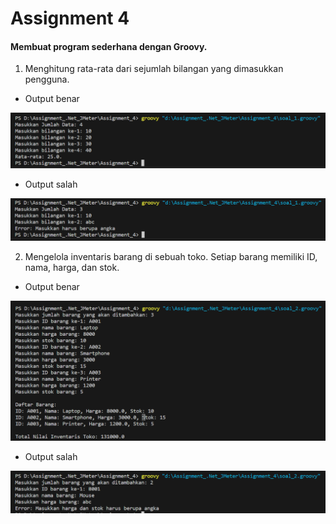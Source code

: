 # Assignment 4

#### Membuat program sederhana dengan Groovy.

1. Menghitung rata-rata dari sejumlah bilangan yang dimasukkan pengguna.

* Output benar

![gambar](https://github.com/leinad05/Assignment_.Net_JMeter/blob/main/Assignment_4/Image/output1_benar.png?raw=true)

* Output salah

![gambar](https://github.com/leinad05/Assignment_.Net_JMeter/blob/main/Assignment_4/Image/output1_salah.png?raw=true)

2. Mengelola inventaris barang di sebuah toko. Setiap barang memiliki ID, nama, harga, dan stok.

* Output benar

![gambar](https://github.com/leinad05/Assignment_.Net_JMeter/blob/main/Assignment_4/Image/output2_benar.png?raw=true)

* Output salah

![gambar](https://github.com/leinad05/Assignment_.Net_JMeter/blob/main/Assignment_4/Image/output2_salah.png?raw=true)